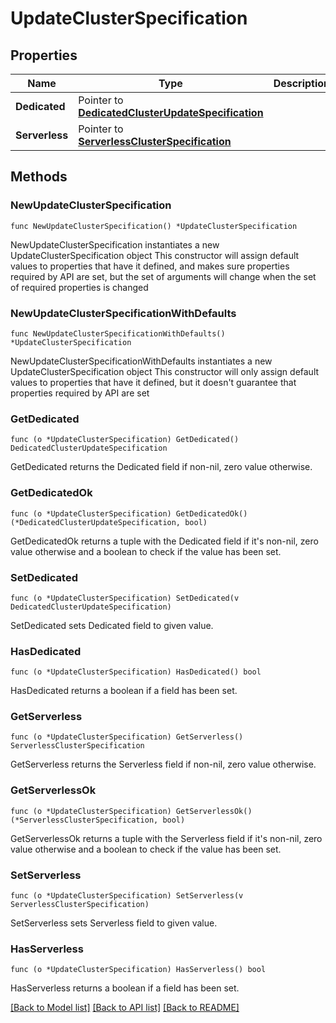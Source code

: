 # UpdateClusterSpecification

## Properties

Name | Type | Description | Notes
------------ | ------------- | ------------- | -------------
**Dedicated** | Pointer to [**DedicatedClusterUpdateSpecification**](DedicatedClusterUpdateSpecification.md) |  | [optional] 
**Serverless** | Pointer to [**ServerlessClusterSpecification**](ServerlessClusterSpecification.md) |  | [optional] 

## Methods

### NewUpdateClusterSpecification

`func NewUpdateClusterSpecification() *UpdateClusterSpecification`

NewUpdateClusterSpecification instantiates a new UpdateClusterSpecification object
This constructor will assign default values to properties that have it defined,
and makes sure properties required by API are set, but the set of arguments
will change when the set of required properties is changed

### NewUpdateClusterSpecificationWithDefaults

`func NewUpdateClusterSpecificationWithDefaults() *UpdateClusterSpecification`

NewUpdateClusterSpecificationWithDefaults instantiates a new UpdateClusterSpecification object
This constructor will only assign default values to properties that have it defined,
but it doesn't guarantee that properties required by API are set

### GetDedicated

`func (o *UpdateClusterSpecification) GetDedicated() DedicatedClusterUpdateSpecification`

GetDedicated returns the Dedicated field if non-nil, zero value otherwise.

### GetDedicatedOk

`func (o *UpdateClusterSpecification) GetDedicatedOk() (*DedicatedClusterUpdateSpecification, bool)`

GetDedicatedOk returns a tuple with the Dedicated field if it's non-nil, zero value otherwise
and a boolean to check if the value has been set.

### SetDedicated

`func (o *UpdateClusterSpecification) SetDedicated(v DedicatedClusterUpdateSpecification)`

SetDedicated sets Dedicated field to given value.

### HasDedicated

`func (o *UpdateClusterSpecification) HasDedicated() bool`

HasDedicated returns a boolean if a field has been set.

### GetServerless

`func (o *UpdateClusterSpecification) GetServerless() ServerlessClusterSpecification`

GetServerless returns the Serverless field if non-nil, zero value otherwise.

### GetServerlessOk

`func (o *UpdateClusterSpecification) GetServerlessOk() (*ServerlessClusterSpecification, bool)`

GetServerlessOk returns a tuple with the Serverless field if it's non-nil, zero value otherwise
and a boolean to check if the value has been set.

### SetServerless

`func (o *UpdateClusterSpecification) SetServerless(v ServerlessClusterSpecification)`

SetServerless sets Serverless field to given value.

### HasServerless

`func (o *UpdateClusterSpecification) HasServerless() bool`

HasServerless returns a boolean if a field has been set.


[[Back to Model list]](../README.md#documentation-for-models) [[Back to API list]](../README.md#documentation-for-api-endpoints) [[Back to README]](../README.md)



